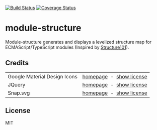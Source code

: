 <a href="https://travis-ci.org/rfruesmer/module-structure"><img alt="Build Status" src="https://travis-ci.org/rfruesmer/module-structure.svg?branch=master"></a>
<a href="https://codecov.io/gh/rfruesmer/module-structure"><img alt="Coverage Status" src="https://codecov.io/gh/rfruesmer/module-structure/master.svg"></a>

# module-structure

Module-structure generates and displays a levelized structure map for ECMAScript/TypeScript modules (Inspired by <a href="http://structure101.com/">Structure101</a>).

## Credits

<table align="center">
    <tr>
        <td>Google Material Design Icons</td>
        <td align="right">
            <a href="https://material.io/icons/">homepage</a>
            &nbsp;-&nbsp;  
            <a href="https://github.com/google/material-design-icons/blob/master/LICENSE">show license</a>
        </td>
    </tr>
    <tr>
        <td>JQuery</td>
        <td align="right">
            <a href="https://jquery.com/">homepage</a>
            &nbsp;-&nbsp;  
            <a href="https://github.com/jquery/jquery/blob/master/LICENSE.txt">show license</a>
        </td>
    </tr>
    <tr>
        <td>Snap.svg</td>
        <td align="right">
            <a href="http://snapsvg.io/">homepage</a>
            &nbsp;-&nbsp;  
            <a href="https://github.com/adobe-webplatform/Snap.svg/blob/master/LICENSE">show license</a>
        </td>
    </tr>
</table>

## License

MIT
